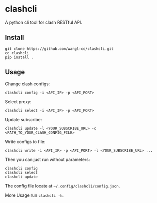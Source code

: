 # clashcli

A python cli tool for clash RESTful API.

## Install

```
git clone https://github.com/wangl-cc/clashcli.git
cd clashcli
pip install .
```

## Usage

Change clash configs:

```
clashcli config -i <API_IP> -p <API_PORT>
```

Select proxy:

```
clashcli select -i <API_IP> -p <API_PORT>
```

Update subscribe:

```
clashcli update -l <YOUR_SUBSCRIBE_URL> -c <PATH_TO_YOUR_CLASH_CONFIG_FILE>
```

Write configs to file:


```
clashcli write -i <API_IP> -p <API_PORT> -l <YOUR_SUBSCRIBE_URL> ...
```

Then you can just run without parameters:

```
clashcli config
clashcli select
clashcli update
```

The config file locate at `~/.config/clashcli/config.json`.

More Usage run `clashcli -h`.

<!-- vim modeline
vim:ts=2:sw=2:tw=75
-->
